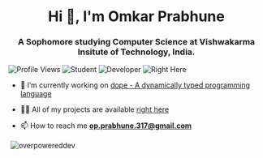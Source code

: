 <h1 align="center">Hi 👋, I'm Omkar Prabhune</h1>
<h3 align="center">A Sophomore studying Computer Science at Vishwakarma Insitute of Technology, India.</h3>

![Profile Views](https://komarev.com/ghpvc/?username=overpowereddev&label=Profile%20views&color=red&style=for-the-badge")
![Student](https://img.shields.io/badge/Student-orange)
![Developer](https://img.shields.io/badge/Developer-yellow)
![Right Here](https://img.shields.io/badge/Right%20Here-greun)

- 🔭 I’m currently working on [dope - A dynamically typed programming language](https://github.com/OverPoweredDev/dope)

- 👨‍💻 All of my projects are available [right here](https://github.com/OverPoweredDev)

- 📫 How to reach me **op.prabhune.317@gmail.com**



<p>&nbsp;<img align="center" src="https://github-readme-stats.vercel.app/api?username=overpowereddev&show_icons=true&locale=en" alt="overpowereddev" /></p>
